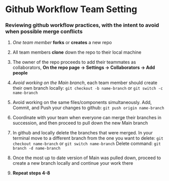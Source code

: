 # Github Workflow Team Setting

### Reviewing github workflow practices, with the intent to avoid when possible merge conflicts

1. *One team member* **forks** or **creates** a new repo

2. All team members **clone** down the repo to their local machine

3. The owner of the repo proceeds to add their teammates as collaborators, **On the repo page -> Settings -> Collaborators -> Add people**

4. *Avoid working on the Main branch*, each team member should create their own branch locally: `git checkout -b name-branch` or `git switch -c name-branch`

5. Avoid working on the same files/components simultaneously. Add, Commit, and Push your changes to github: `git push origin name-branch`

6. Coordinate with your team when everyone can merge their branches in succession, and then proceed to pull down the new Main branch

7. In github and locally delete the branches that were merged. In your terminal move to a different branch from the one you want to delete: `git checkout name-branch` or `git switch name-branch` Delete command: `git branch -d name-branch`

8. Once the most up to date version of Main was pulled down, proceed to create a new branch locally and continue your work there

9. **Repeat steps 4-8**